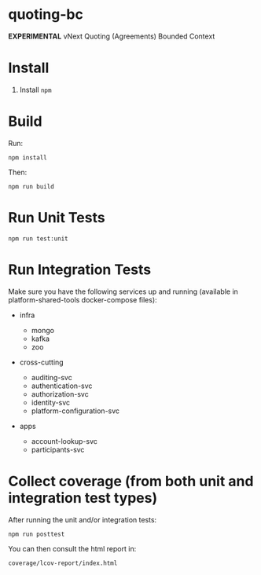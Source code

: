 # quoting-bc
**EXPERIMENTAL** vNext Quoting (Agreements) Bounded Context

# Install
1. Install `npm`

# Build

Run:
```shell
npm install
```
Then:
```shell
npm run build
```

# Run Unit Tests

```shell
npm run test:unit
```

# Run Integration Tests

Make sure you have the following services up and running (available in platform-shared-tools docker-compose files):

- infra
    - mongo
    - kafka
    - zoo
	
- cross-cutting
	- auditing-svc
	- authentication-svc
	- authorization-svc
	- identity-svc
	- platform-configuration-svc
- apps
	- account-lookup-svc
	- participants-svc

# Collect coverage (from both unit and integration test types)

After running the unit and/or integration tests: 

```shell
npm run posttest
```

You can then consult the html report in:

```shell
coverage/lcov-report/index.html
```